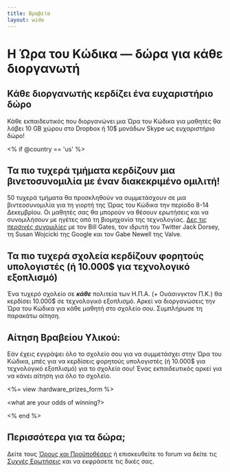 ```yaml
---
title: Βραβεία 
layout: wide
---
```


# Η Ώρα του Κώδικα — δώρα για κάθε διοργανωτή

## Κάθε διοργανωτής κερδίζει ένα ευχαριστήριο δώρο

Κάθε εκπαιδευτικός που διοργανώνει μια Ώρα του Κώδικα για μαθητές θα λάβει 10 GB χώρου στο Dropbox ή 10$ μονάδων Skype ως ευχαριστήριο δώρο!

<% if @country == 'us' %>

## Τα πιο τυχερά τμήματα κερδίζουν μια βινετοσυνομιλία με έναν διακεκριμένο ομιλιτή!

50 τυχερά τμήματα θα προσκληθούν να συμμετάσχουν σε μια βιντεοσυνομιλία για τη γιορτή της Ώρας του Κώδικα την περίοδο 8-14 Δεκεμβρίου. Οι μαθητές σας θα μπορούν να θέσουν ερωτήσεις και να συνομιλήσουν με ηγέτες από τη βιομηχανία της τεχνολογίας. [Δες τις περσινές συνομιλίες](http://www.youtube.com/playlist?list=PLzdnOPI1iJNckJ81gRpJe5mR7imAHDl9a) με τον Bill Gates, τον ιδρυτή του Twitter Jack Dorsey, τη Susan Wojcicki της Google και τον Gabe Newell της Valve.

## Τα πιο τυχερά σχολεία κερδίζουν φορητούς υπολογιστές (ή 10.000$ για τεχνολογικό εξοπλισμό)

Ένα τυχερό σχολείο σε ***κάθε*** πολιτεία των Η.Π.Α. (+ Ουάσινγκτον Π.Κ.) θα κερδίσει 10.000$ σε τεχνολογικό εξοπλισμό. Αρκεί να διοργανώσεις την Ώρα του Κώδικα για κάθε μαθητή στο σχολείο σου. Συμπλήρωσε τη παρακάτω αίτηση.

## Αίτηση Βραβείου Υλικού:

Εάν έχεις εγγράψει όλο το σχολείο σου για να συμμετάσχει στην Ώρα του Κώδικα, μπές για να κερδίσεις φορητούς υπολογιστές (ή 10.000$ για τεχνολογικό εξοπλισμό) για το σχολείο σου! Ένας εκπαιδευτικός αρκεί για να κάνει αίτηση για όλο το σχολείο.

<%= view :hardware_prizes_form %>

<what are your odds of winning?>

<see a list of all schools signed up for the hour code in your state. one public k-12 school every u.s. state will win class-set laptops.>

<% end %>

## Περισσότερα για τα δώρα;

Δείτε τους [Όρους και Προϋποθέσεις](/prizes-terms) ή επισκευθείτε το forum να δείτε τις [Συχνές Ερωτήσεις](http://support.code.org) και να εκφράσετε τις δικές σας.